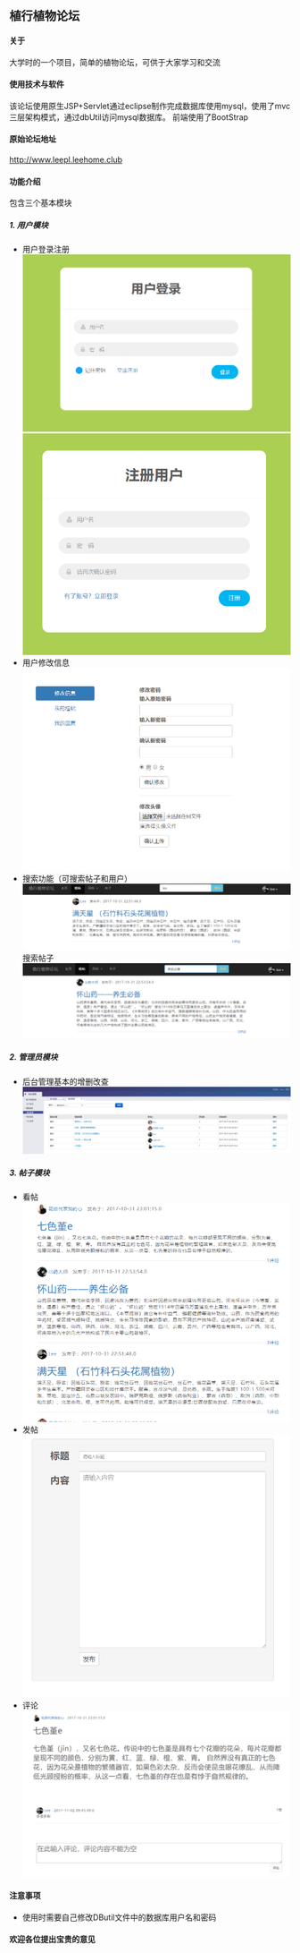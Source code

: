 ## 植行植物论坛
#### 关于
大学时的一个项目，简单的植物论坛，可供于大家学习和交流
#### 使用技术与软件
该论坛使用原生JSP+Servlet通过eclipse制作完成数据库使用mysql，使用了mvc三层架构模式，通过dbUtil访问mysql数据库。
前端使用了BootStrap
#### 原始论坛地址
http://www.leepl.leehome.club
#### 功能介绍
包含三个基本模块
##### 1. 用户模块
  * 用户登录注册
   ![](/README/20180721112529506.png)
   ![](/README/20180721112746521.png)
  * 用户修改信息 
   ![](/README/20180721112907452.png)
  * 搜索功能（可搜索帖子和用户）
   ![](/README/20180721113225190.png)
   搜索帖子
   ![](/README/20180721113303325.png)
##### 2. 管理员模块
  * 后台管理基本的增删改查
  ![](/README/20180721113422733.png)
##### 3. 帖子模块
  * 看帖
  ![](/README/20180721113147598.png)
  * 发帖
  ![](/README/20180721113011477.png)
  * 评论
  ![](/README/20180721113132690.png)
#### 注意事项
* 使用时需要自己修改DButil文件中的数据库用户名和密码

#### 欢迎各位提出宝贵的意见